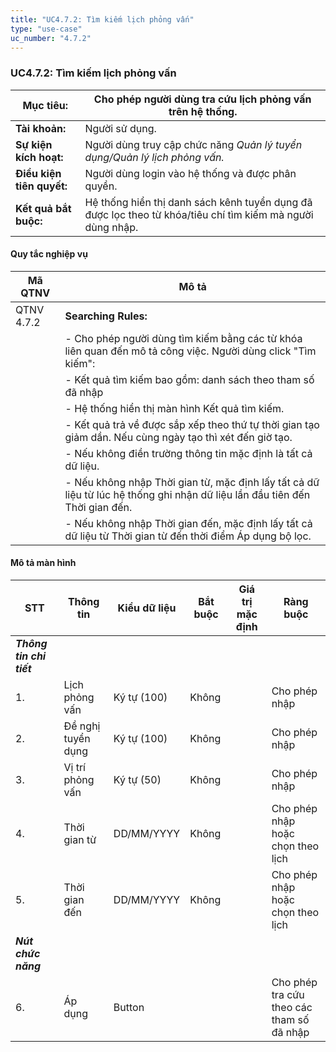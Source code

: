 ```yaml
---
title: "UC4.7.2: Tìm kiếm lịch phỏng vấn"
type: "use-case"
uc_number: "4.7.2"
---
```


### UC4.7.2: Tìm kiếm lịch phỏng vấn

| **Mục tiêu:** | Cho phép người dùng tra cứu lịch phỏng vấn trên hệ thống. |
| --- | --- |
| **Tài khoản:** | Người sử dụng. |
| **Sự kiện kích hoạt:** | Người dùng truy cập chức năng *Quản lý tuyển dụng/Quản lý lịch phỏng vấn.* |
| **Điều kiện tiên quyết:** | Người dùng login vào hệ thống và được phân quyền. |
| **Kết quả bắt buộc:** | Hệ thống hiển thị danh sách kênh tuyển dụng đã được lọc theo từ khóa/tiêu chí tìm kiếm mà người dùng nhập. |

#### Quy tắc nghiệp vụ

| **Mã QTNV** | **Mô tả** |
| --- | --- |
| QTNV 4.7.2 | **Searching Rules:** |
|  | - Cho phép người dùng tìm kiếm bằng các từ khóa liên quan đến mô tả công việc. Người dùng click "Tìm kiếm": |
|  | - Kết quả tìm kiếm bao gồm: danh sách theo tham số đã nhập |
|  | - Hệ thống hiển thị màn hình Kết quả tìm kiếm. |
|  | - Kết quả trả về được sắp xếp theo thứ tự thời gian tạo giảm dần. Nếu cùng ngày tạo thì xét đến giờ tạo. |
|  | - Nếu không điền trường thông tin mặc định là tất cả dữ liệu. |
|  | - Nếu không nhập Thời gian từ, mặc định lấy tất cả dữ liệu từ lúc hệ thống ghi nhận dữ liệu lần đầu tiên đến Thời gian đến. |
|  | - Nếu không nhập Thời gian đến, mặc định lấy tất cả dữ liệu từ Thời gian từ đến thời điểm Áp dụng bộ lọc. |

#### Mô tả màn hình

| **STT** | **Thông tin** | **Kiểu dữ liệu** | **Bắt buộc** | **Giá trị mặc định** | **Ràng buộc** |
| --- | --- | --- | --- | --- | --- |
| ***Thông tin chi tiết*** |  |  |  |  |  |
| 1\. | Lịch phỏng vấn | Ký tự (100) | Không |  | Cho phép nhập |
| 2\. | Đề nghị tuyển dụng | Ký tự (100) | Không |  | Cho phép nhập |
| 3\. | Vị trí phỏng vấn | Ký tự (50) | Không |  | Cho phép nhập |
| 4\. | Thời gian từ | DD/MM/YYYY | Không |  | Cho phép nhập hoặc chọn theo lịch |
| 5\. | Thời gian đến | DD/MM/YYYY | Không |  | Cho phép nhập hoặc chọn theo lịch |
| ***Nút chức năng*** |  |  |  |  |  |
| 6\. | Áp dụng | Button |  |  | Cho phép tra cứu theo các tham số đã nhập |
